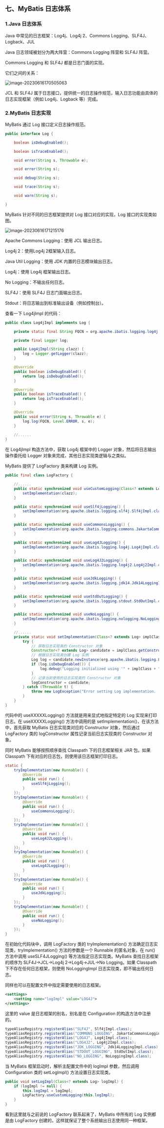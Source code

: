 ## 七、MyBatis 日志体系

### 1.Java 日志体系

Java 中常见的日志框架：Log4j、Log4j 2、Commons Logging、SLF4J、Logback、JUL

Java 日志领域被划分为两大阵营：Commons Logging 阵营和 SLF4J 阵营。

Commons Logging 和 SLF4J 都是日志门面的实现。

它们之间的关系：

![image-20230616170505063](./imgs/image-20230616170505063.png)

JCL 和 SLF4J 属于日志接口，提供统一的日志操作规范，输入日志功能由具体的日志实现框架（例如 Log4j、Logback 等）完成。

### 2.MyBatis 日志实现

MyBatis 通过 Log 接口定义日志操作规范。

```java
public interface Log {

    boolean isDebugEnabled();

    boolean isTraceEnabled();

    void error(String s, Throwable e);

    void error(String s);

    void debug(String s);

    void trace(String s);

    void warn(String s);

}
```

MyBatis 针对不同的日志框架提供对 Log 接口对应的实现，Log 接口的实现类如图。

![image-20230616171215176](./imgs/image-20230616171215176.png)

Apache Commons Logging：使用 JCL 输出日志。

Log4j 2：使用Log4j 2框架输入日志。

Java Util Logging：使用 JDK 内置的日志模块输出日志。

Log4j：使用 Log4j 框架输出日志。

No Logging：不输出任何日志。

SLF4J：使用 SLF4J 日志门面输出日志。

Stdout：将日志输出到标准输出设备（例如控制台）。

查看一下 Log4jImpl 的代码：

```java
public class Log4jImpl implements Log {

    private static final String FQCN = org.apache.ibatis.logging.log4j.Log4jImpl.class.getName();

    private final Logger log;

    public Log4jImpl(String clazz) {
        log = Logger.getLogger(clazz);
    }

    @Override
    public boolean isDebugEnabled() {
        return log.isDebugEnabled();
    }

    @Override
    public boolean isTraceEnabled() {
        return log.isTraceEnabled();
    }

    @Override
    public void error(String s, Throwable e) {
        log.log(FQCN, Level.ERROR, s, e);
    }
    
    //......
}
```

在 Log4jImpl 构造方法中，获取 Log4j 框架中的 Logger 对象，然后将日志输出操作委托给 Logger 对象来完成，其他日志实现类逻辑与之类似。

MyBatis 提供了 LogFactory 类来构建 Log 实例。

```java
public final class LogFactory {

    //......
    public static synchronized void useCustomLogging(Class<? extends Log> clazz) {
        setImplementation(clazz);
    }

    public static synchronized void useSlf4jLogging() {
        setImplementation(org.apache.ibatis.logging.slf4j.Slf4jImpl.class);
    }

    public static synchronized void useCommonsLogging() {
        setImplementation(org.apache.ibatis.logging.commons.JakartaCommonsLoggingImpl.class);
    }

    public static synchronized void useLog4JLogging() {
        setImplementation(org.apache.ibatis.logging.log4j.Log4jImpl.class);
    }

    public static synchronized void useLog4J2Logging() {
        setImplementation(org.apache.ibatis.logging.log4j2.Log4j2Impl.class);
    }

    public static synchronized void useJdkLogging() {
        setImplementation(org.apache.ibatis.logging.jdk14.Jdk14LoggingImpl.class);
    }

    public static synchronized void useStdOutLogging() {
        setImplementation(org.apache.ibatis.logging.stdout.StdOutImpl.class);
    }

    public static synchronized void useNoLogging() {
        setImplementation(org.apache.ibatis.logging.nologging.NoLoggingImpl.class);
    }

	//......
    private static void setImplementation(Class<? extends Log> implClass) {
        try {
            // 获取日志实现类的 Constructor 对象
            Constructor<? extends Log> candidate = implClass.getConstructor(String.class);
            // 根据日志实现类创建 Log 实例
            Log log = candidate.newInstance(org.apache.ibatis.logging.LogFactory.class.getName());
            if (log.isDebugEnabled()) {
                log.debug("Logging initialized using '" + implClass + "' adapter.");
            }
            // 记录当前使用的日志实现类的 Constructor 对象
            logConstructor = candidate;
        } catch (Throwable t) {
            throw new LogException("Error setting Log implementation.  Cause: " + t, t);
        }
    }
}
```

代码中的 useXXXXXLogging() 方法就是用来显式地指定特定的 Log 实现来打印日志。在 useXXXXXLogging() 方法中调用的是 setImplementation()，在该方法中，首先获取 MyBatis 日志实现类对应的 Constructor 对象，然后通过 LogFactory 类的 logConstructor 属性记录当前日志实现类的 Constructor 对象。

同时 MyBatis 能够按照顺序查找 Classpath 下的日志框架相关 JAR 包。如果 Classpath 下有对应的日志包，则使用该日志框架打印日志。

```java
static {
    tryImplementation(new Runnable() {
        @Override
        public void run() {
            useSlf4jLogging();
        }
    });
    tryImplementation(new Runnable() {
        @Override
        public void run() {
            useCommonsLogging();
        }
    });
    tryImplementation(new Runnable() {
        @Override
        public void run() {
            useLog4J2Logging();
        }
    });
    tryImplementation(new Runnable() {
        @Override
        public void run() {
            useLog4JLogging();
        }
    });
    tryImplementation(new Runnable() {
        @Override
        public void run() {
            useJdkLogging();
        }
    });
    tryImplementation(new Runnable() {
        @Override
        public void run() {
            useNoLogging();
        }
    });
}
```

在初始化代码块中，调用 LogFactory 类的 tryImplementation() 方法确定日志实现类，tryImplementation() 方法的参数是一个 Runnable 的匿名对象，在 run() 方法中调用 useSLF4JLogging() 等方法指定日志实现类。MyBatis 查找日志框架的顺序为 SLF4J→JCL→Log4j 2→Log4j→JUL→No Logging。如果 Classpath 下不存在任何日志框架，则使用 NoLoggingImpl 日志实现类，即不输出任何日志。

同样也可以在配置文件中指定需要使用的日志框架。

```xml
<settings>
	<setting name="logImpl" value="LOG4J">
</settings>
```

这里的 value 是日志框架的别名，别名是在 Configuration 的构造方法中注册的。

```java
typeAliasRegistry.registerAlias("SLF4J", Slf4jImpl.class);
typeAliasRegistry.registerAlias("COMMONS_LOGGING", JakartaCommonsLoggingImpl.class);
typeAliasRegistry.registerAlias("LOG4J", Log4jImpl.class);
typeAliasRegistry.registerAlias("LOG4J2", Log4j2Impl.class);
typeAliasRegistry.registerAlias("JDK_LOGGING", Jdk14LoggingImpl.class);
typeAliasRegistry.registerAlias("STDOUT_LOGGING", StdOutImpl.class);
typeAliasRegistry.registerAlias("NO_LOGGING", NoLoggingImpl.class);
```

当 MyBatis 框架启动时，解析主配置文件中的 logImpl 参数，然后调用 Configuration 类的 setLogImpl() 方法设置日志实现类。

```java
public void setLogImpl(Class<? extends Log> logImpl) {
    if (logImpl != null) {
		this.logImpl = logImpl;
        LogFactory.useCustomLogging(this.logImpl);
    }
}
```

看到这里就与之前说的 LogFactory 联系起来了，MyBatis 中所有的 Log 实例都是由 LogFactory 创建的，这样就保证了整个系统输出日志使用同一种框架。
